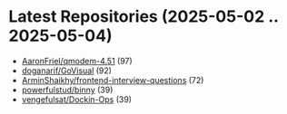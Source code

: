# Latest Repositories (2025-05-02 .. 2025-05-04)

- [AaronFriel/qmodem-4.51](https://github.com/AaronFriel/qmodem-4.51) (97)
- [doganarif/GoVisual](https://github.com/doganarif/GoVisual) (92)
- [ArminShaikhy/frontend-interview-questions](https://github.com/ArminShaikhy/frontend-interview-questions) (72)
- [powerfulstud/binny](https://github.com/powerfulstud/binny) (39)
- [vengefulsat/Dockin-Ops](https://github.com/vengefulsat/Dockin-Ops) (39)
